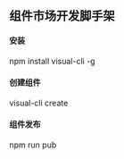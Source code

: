 ## 组件市场开发脚手架

#### 安装
npm install visual-cli -g

#### 创建组件
visual-cli create <project-name>

#### 组件发布
npm run pub
